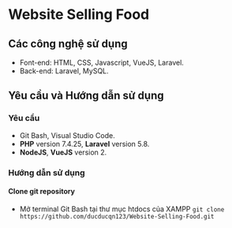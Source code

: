 # Website Selling Food
## Các công nghệ sử dụng
- Font-end: HTML, CSS, Javascript, VueJS, Laravel.
- Back-end: Laravel, MySQL.
## Yêu cầu và Hướng dẫn sử dụng
### Yêu cầu
- Git Bash, Visual Studio Code.
- **PHP** version 7.4.25, **Laravel** version 5.8.
- **NodeJS**, **VueJS** version 2.
### Hướng dẫn sử dụng
#### Clone git repository
- Mở terminal Git Bash tại thư mục htdocs của XAMPP
`git clone https://github.com/ducducqn123/Website-Selling-Food.git`
